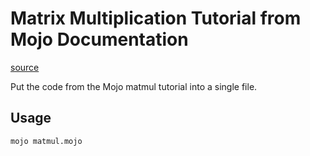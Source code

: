 # Matrix Multiplication Tutorial from Mojo Documentation
[source](https://docs.modular.com/mojo/notebooks/Matmul.html)

Put the code from the Mojo matmul tutorial into a single file.

## Usage
```bash
mojo matmul.mojo
```